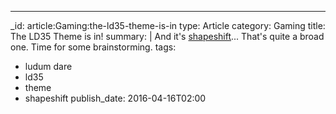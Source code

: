 ---
_id: article:Gaming:the-ld35-theme-is-in
type: Article
category: Gaming
title: The LD35 Theme is in!
summary: |
  And it's [shapeshift](https://twitter.com/ludumdare/status/721141090993049600)... That's quite a broad one. Time for some brainstorming.
tags:
  - ludum dare
  - ld35
  - theme
  - shapeshift
publish_date: 2016-04-16T02:00


